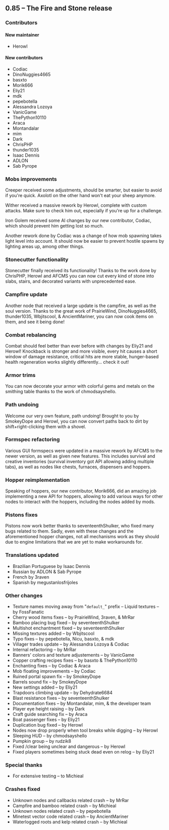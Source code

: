 ## 0.85 – The Fire and Stone release

### Contributors
#### New maintainer
* Herowl

#### New contributors
* Codiac
* DinoNuggies4665
* basxto
* Morik666
* Eliy21
* mdk
* pepebotella
* Alessandra Lozoya
* VanicGame
* ThePython10110
* Araca
* Montandalar
* mim
* Dark
* ChrisPHP
* thunder1035
* Isaac Dennis
* ADLON
* Sab Pyrope

### Mobs improvements
Creeper received some adjustments, should be smarter, but easier to avoid if you're quick. Axolotl on the other hand won't eat your sheep anymore.

Wither received a massive rework by Herowl, complete with custom attacks. Make sure to check him out, especially if you're up for a challenge.

Iron Golem received some AI changes by our new contributor, Codiac, which should prevent him getting lost so much.

Another rework done by Codiac was a change of how mob spawning takes light level into account. It should now be easier to prevent hostile spawns by lighting areas up, among other things.

### Stonecutter functionality
Stonecutter finally received its functionality! Thanks to the work done by ChrisPHP, Herowl and AFCMS you can now cut every kind of stone into slabs, stairs, and decorated variants with unprecedented ease.

### Campfire update
Another node that received a large update is the campfire, as well as the soul version. Thanks to the great work of PrairieWind, DinoNuggies4665, thunder1035, Wbjitscool, & AncientMariner, you can now cook items on them, and see it being done!

### Combat rebalancing
Combat should feel better than ever before with changes by Eliy21 and Herowl! Knockback is stronger and more visible, every hit causes a short window of damage resistance, critical hits are more stable, hunger-based health regeneration works slightly differently... check it out!

### Armor trims
You can now decorate your armor with colorful gems and metals on the smithing table thanks to the work of chmodsayshello.

### Path undoing
Welcome our very own feature, path undoing! Brought to you by SmokeyDope and Herowl, you can now convert paths back to dirt by shift+right-clicking them with a shovel.

### Formspec refactoring
Various GUI formspecs were updated in a massive rework by AFCMS to the newer version, as well as given new features. This includes survival and creative inventories (survival inventory got API allowing adding multiple tabs), as well as nodes like chests, furnaces, dispensers and hoppers.

### Hopper reimplementation
Speaking of hoppers, our new contributor, Morik666, did an amazing job implementing a new API for hoppers, allowing to add various ways for other nodes to interact with the hoppers, including the nodes added by mods.

### Pistons fixes
Pistons now work better thanks to seventeenthShulker, who fixed many bugs related to them. Sadly, even with these changes and the aforementioned hopper changes, not all mechanisms work as they should due to engine limitations that we are yet to make workarounds for.

### Translations updated
* Brazilian Portuguese by Isaac Dennis
* Russian by ADLON & Sab Pyrope
* French by 3raven
* Spanish by megustanlosfrijoles

### Other changes
* Texture names moving away from "`default_`" prefix – Liquid textures – by FossFanatic
* Cherry wood items fixes – by PrairieWind, 3raven, & MrRar
* Bamboo placing bug fixed – by seventeenthShulker
* Multishot enchantment fixed – by seventeenthShulker
* Missing textures added – by Wbjitscool
* Typo fixes – by pepebotella, Nicu, basxto, & mdk
* Villager trades update – by Alessandra Lozoya & Codiac
* Internal refactoring – by MrRar
* Banners' colors and texture adjustements – by VanicGame
* Copper crafting recipes fixes – by basxto & ThePython10110
* Enchanting fixes – by Codiac & Araca
* Mob floating improvements – by Codiac
* Ruined portal spawn fix – by SmokeyDope
* Barrels sound fix – by SmokeyDope
* New settings added – by Eliy21
* Trapdoors climbing update – by Dehydrate6684
* Blast resistance fixes – by seventeenthShulker
* Documentation fixes – by Montandalar, mim, & the developer team
* Player eye height raising – by Dark
* Craft guide searching fix – by Araca
* Boat passenger fixes – by Eliy21
* Duplication bug fixed – by Herowl
* Nodes now drop properly when tool breaks while digging – by Herowl
* Sleeping HUD – by chmodsayshello
* Pumpkin group – by rudzik8
* Fixed /clear being unclear and dangerous – by Herowl
* Fixed players sometimes being stuck dead even on relog – by Eliy21

### Special thanks
* For extensive testing – to Michieal

### Crashes fixed
* Unknown nodes and callbacks related crash – by MrRar
* Campfire and bamboo related crash – by Michieal
* Unknown nodes related crash – by pepebotella
* Minetest vector code related crash – by AncientMariner
* Waterlogged roots and kelp related crash – by Michieal

